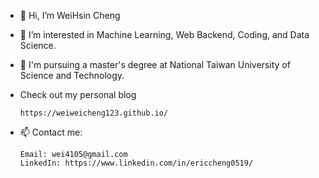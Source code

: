 - 👋 Hi, I’m WeiHsin Cheng
- 👀 I’m interested in Machine Learning, Web Backend, Coding, and Data Science.
- 🌱 I'm pursuing a master's degree at National Taiwan University of Science and Technology.
- Check out my personal blog
      
      https://weiweicheng123.github.io/

- 📫 Contact me:
      
      Email: wei4105@gmail.com
      LinkedIn: https://www.linkedin.com/in/ericcheng0519/

<!---
WeiWeiCheng123/WeiWeiCheng123 is a ✨ special ✨ repository because its `README.md` (this file) appears on your GitHub profile.
You can click the Preview link to take a look at your changes.
--->
